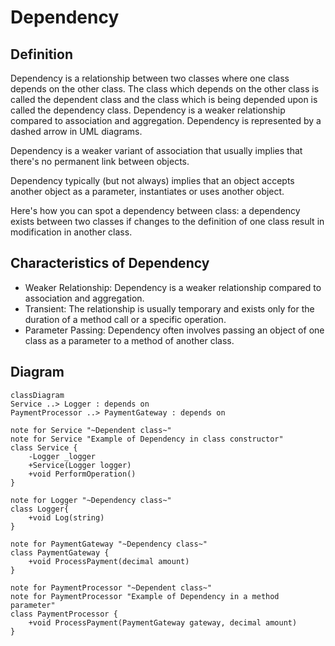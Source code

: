 ﻿# Dependency

## Definition

Dependency is a relationship between two classes where one class depends on the other class.
The class which depends on the other class is called the dependent class and the class which is being depended upon is called the dependency class.
Dependency is a weaker relationship compared to association and aggregation.
Dependency is represented by a dashed arrow in UML diagrams.

Dependency is a weaker variant of association that usually implies that there's no permanent link between objects.

Dependency typically (but not always) implies that an object accepts another object as a parameter, instantiates or uses another object.

Here's how you can spot a dependency between class:
a dependency exists between two classes if changes to the definition of one class result in modification in another class.

## Characteristics of Dependency

- Weaker Relationship: Dependency is a weaker relationship compared to association and aggregation.
- Transient: The relationship is usually temporary and exists only for the duration of a method call or a specific operation.
- Parameter Passing: Dependency often involves passing an object of one class as a parameter to a method of another class.

## Diagram

```mermaid
classDiagram
Service ..> Logger : depends on
PaymentProcessor ..> PaymentGateway : depends on

note for Service "~Dependent class~"
note for Service "Example of Dependency in class constructor"
class Service {
    -Logger _logger
    +Service(Logger logger)
    +void PerformOperation()
}

note for Logger "~Dependency class~"
class Logger{
    +void Log(string)
}

note for PaymentGateway "~Dependency class~"
class PaymentGateway {
    +void ProcessPayment(decimal amount)
}

note for PaymentProcessor "~Dependent class~"
note for PaymentProcessor "Example of Dependency in a method parameter"
class PaymentProcessor {
    +void ProcessPayment(PaymentGateway gateway, decimal amount)
}

```
